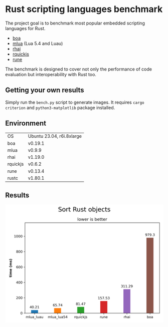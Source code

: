 # Rust scripting languages benchmark

The project goal is to benchmark most popular embedded scripting languages for Rust.

- [boa](https://boajs.dev)
- [mlua](https://crates.io/crates/mlua) (Lua 5.4 and Luau)
- [rhai](https://crates.io/crates/rhai)
- [rquickjs](https://crates.io/crates/rquickjs)
- [rune](https://crates.io/crates/rune)

The benchmark is designed to cover not only the performance of code evaluation but interoperability with Rust too.

## Getting your own results

Simply run the `bench.py` script to generate images. It requires `cargo criterion` and `python3-matplotlib` package installed.

## Environment

|          |                               |
|----------|-------------------------------|
| OS       | Ubuntu 23.04, r6i.8xlarge     |
| boa      | v0.19.1                       |
| mlua     | v0.9.9                        |
| rhai     | v1.19.0                       |
| rquickjs | v0.6.2                        |
| rune     | v0.13.4                       |
| rustc    | v1.80.1                       |

## Results

![Sort Rust objects](Sort%20Rust%20objects.png)
